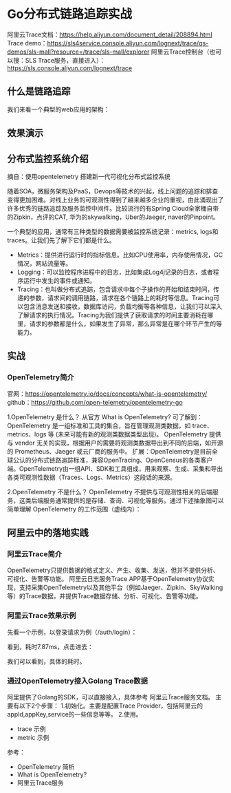 # Go分布式链路追踪实战

阿里云Trace文档：https://help.aliyun.com/document_detail/208894.html
Trace demo：https://sls4service.console.aliyun.com/lognext/trace/qs-demos/sls-mall?resource=/trace/sls-mall/explorer
阿里云Trace控制台（也可以搜：SLS Trace服务，直接进入）：https://sls.console.aliyun.com/lognext/trace

## 什么是链路追踪

我们来看一个典型的web应用的架构：

## 效果演示

## 分布式监控系统介绍

摘自：使用opentelemetry 搭建新一代可视化分布式监控系统

随着SOA，微服务架构及PaaS，Devops等技术的兴起，线上问题的追踪和排查变得更加困难。对线上业务的可观测性得到了越来越多企业的重视，由此涌现出了许多优秀的链路追踪及服务监控中间件。比较流行的有Spring Cloud全家桶自带的Zipkin，点评的CAT, 华为的skywalking，Uber的Jaeger, naver的Pinpoint。

一个典型的应用，通常有三种类型的数据需要被监控系统记录：metrics, logs和traces。让我们先了解下它们都是什么。
* Metrics：提供进行运行时的指标信息。比如CPU使用率，内存使用情况，GC情况，网站流量等。
* Logging：可以监控程序进程中的日志，比如集成Log4j记录的日志，或者程序运行中发生的事件或通知。
* Tracing：也叫做分布式追踪，包含请求中每个子操作的开始和结束时间，传递的参数，请求间的调用链路，请求在各个链路上的耗时等信息。Tracing可以包含消息发送和接收，数据库访问，负载均衡等各种信息，让我们可以深入了解请求的执行情况。Tracing为我们提供了获取请求的时间主要消耗在哪里，请求的参数都是什么，如果发生了异常，那么异常是在哪个环节产生的等能力。

## 实战

### OpenTelemetry简介

官网：https://opentelemetry.io/docs/concepts/what-is-opentelemetry/
github：https://github.com/open-telemetry/opentelemetry-go

1.OpenTelemetry 是什么？
从官方 What is OpenTelemetry? 可了解到：
OpenTelemetry 是一组标准和工具的集合，旨在管理观测类数据，如 trace、metrics、logs 等 (未来可能有新的观测类数据类型出现)。
OpenTelemetry 提供与 vendor 无关的实现，根据用户的需要将观测类数据导出到不同的后端，如开源的 Prometheus、Jaeger 或云厂商的服务中。
扩展：OpenTelemetry是目前全球公认的分布式链路追踪标准，兼容OpenTracing、OpenCensus的各类客户端。OpenTelemetry由一组API、SDK和工具组成，用来观察、生成、采集和导出各类可观测性数据（Traces、Logs、Metrics）这段话的来源。

2.OpenTelemetry 不是什么？
OpenTelemetry 不提供与可观测性相关的后端服务，这类后端服务通常提供的是存储、查询、可视化等服务。通过下述抽象图可以简单理解 OpenTelemetry 的工作范围（虚线内）：

## 阿里云中的落地实践

### 阿里云Trace简介

OpenTelemetry只提供数据的格式定义、产生、收集、发送，但并不提供分析、可视化、告警等功能。
阿里云日志服务Trace APP基于OpenTelemetry协议实现，支持采集OpenTelemetry以及其他平台（例如Jaeger、Zipkin、SkyWalking等）的Trace数据，并提供Trace数据存储、分析、可视化、告警等功能。


### 阿里云Trace效果示例

先看一个示例，以登录请求为例（/auth/login）：

看到，耗时7.87ms，点击进去：

我们可以看到，具体的耗时。

### 通过OpenTelemetry接入Golang Trace数据

阿里提供了Golang的SDK，可以直接接入，具体参考 阿里云Trace服务文档。
主要有以下2个步骤：
1.初始化。主要是配置Trace Provider，包括阿里云的appId,appKey,service的一些信息等等。
2.使用。
* trace 示例
* metric 示例

参考：
* OpenTelemetry 简析
* What is OpenTelemetry?
* 阿里云Trace服务